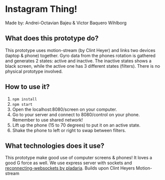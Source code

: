 # Instagram Thing!

Made by: Andrei-Octavian Bajeu & Victor Baquero Wihlborg

## What does this prototype do?

This prototype uses motion-stream (by Clint Heyer) and links two devices (laptop & phone) together.
Gyro data from the phones rotation is gathered and generates 2 states: active and inactive. The inactive states shows a black screen, while the active one has 3 different states (filters). There is no physical prototype involved.

## How to use it?

1. `npm install`
2. `npm start`
3. Open the localhost:8080/screen on your computer.
4. Go to your server and connect to 8080/control on your phone.
   Remember to use shared network!
5. Lift up the phone (15 to 70 degrees) to put it on an active state.
6. Shake the phone to left or right to swap between filters.

## What technologies does it use?

This prototype make good use of computer screens & phones! It loves a good G force as well.
We use express server with sockets and [reconnecting-websockets by pladaria](https://github.com/pladaria/reconnecting-websocket).
Builds upon Clint Heyers Motion-stream
